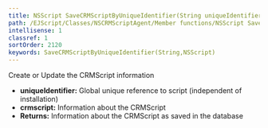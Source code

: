 ```yaml
---
title: NSScript SaveCRMScriptByUniqueIdentifier(String uniqueIdentifier, NSScript crmscript)
path: /EJScript/Classes/NSCRMScriptAgent/Member functions/NSScript SaveCRMScriptByUniqueIdentifier(String p_0, NSScript p_1)
intellisense: 1
classref: 1
sortOrder: 2120
keywords: SaveCRMScriptByUniqueIdentifier(String,NSScript)
---
```



Create or Update the CRMScript information



* **uniqueIdentifier:** Global unique reference to script (independent of installation)
* **crmscript:** Information about the CRMScript
* **Returns:** Information about the CRMScript as saved in the database


